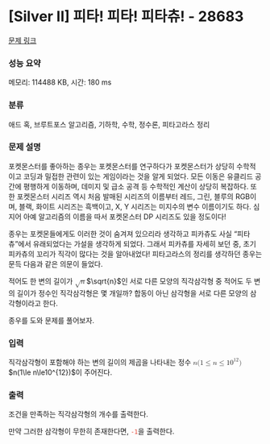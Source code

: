 # [Silver II] 피타! 피타! 피타츄! - 28683 

[문제 링크](https://www.acmicpc.net/problem/28683) 

### 성능 요약

메모리: 114488 KB, 시간: 180 ms

### 분류

애드 혹, 브루트포스 알고리즘, 기하학, 수학, 정수론, 피타고라스 정리

### 문제 설명

<p>포켓몬스터를 좋아하는 종우는 포켓몬스터를 연구하다가 포켓몬스터가 상당히 수학적이고 코딩과 밀접한 관련이 있는 게임이라는 것을 알게 되었다. 모든 이동은 유클리드 공간에 평행하게 이동하며, 데미지 및 급소 공격 등 수학적인 계산이 상당히 복잡하다. 또한 포켓몬스터 시리즈 역시 처음 발매된 시리즈의 이름부터 레드, 그린, 블루의 RGB이며, 블랙, 화이트 시리즈는 흑백이고, X, Y 시리즈는 미지수의 변수 이름이기도 하다. 심지어 아예 알고리즘의 이름을 따서 포켓몬스터 DP 시리즈도 있을 정도이다!</p>

<p>종우는 포켓몬들에게도 이러한 것이 숨겨져 있으리라 생각하고 피카츄도 사실 “피타츄”에서 유래되었다는 가설을 생각하게 되었다. 그래서 피카츄를 자세히 보던 중, 초기 피카츄의 꼬리가 직각이 많다는 것을 알아내었다! 피타고라스의 정리를 생각하던 종우는 문득 다음과 같은 의문이 들었다.</p>

<p>적어도 한 변의 길이가 <mjx-container class="MathJax" jax="CHTML" style="font-size: 99.9%; position: relative;"><mjx-math class="MJX-TEX" aria-hidden="true"><mjx-msqrt><mjx-sqrt><mjx-surd><mjx-mo class="mjx-n"><mjx-c class="mjx-c221A"></mjx-c></mjx-mo></mjx-surd><mjx-box style="padding-top: 0.281em;"><mjx-mi class="mjx-i"><mjx-c class="mjx-c1D45B TEX-I"></mjx-c></mjx-mi></mjx-box></mjx-sqrt></mjx-msqrt></mjx-math><mjx-assistive-mml unselectable="on" display="inline"><math xmlns="http://www.w3.org/1998/Math/MathML"><msqrt><mi>n</mi></msqrt></math></mjx-assistive-mml><span aria-hidden="true" class="no-mathjax mjx-copytext">$\sqrt{n}$</span></mjx-container>인 서로 다른 모양의 직각삼각형 중 적어도 두 변의 길이가 정수인 직각삼각형은 몇 개일까? 합동이 아닌 삼각형을 서로 다른 모양의 삼각형이라고 한다.</p>

<p>종우를 도와 문제를 풀어보자.</p>

### 입력 

 <p>직각삼각형이 포함해야 하는 변의 길이의 제곱을 나타내는 정수 <mjx-container class="MathJax" jax="CHTML" style="font-size: 99.9%; position: relative;"><mjx-math class="MJX-TEX" aria-hidden="true"><mjx-mi class="mjx-i"><mjx-c class="mjx-c1D45B TEX-I"></mjx-c></mjx-mi><mjx-mo class="mjx-n"><mjx-c class="mjx-c28"></mjx-c></mjx-mo><mjx-mn class="mjx-n"><mjx-c class="mjx-c31"></mjx-c></mjx-mn><mjx-mo class="mjx-n" space="4"><mjx-c class="mjx-c2264"></mjx-c></mjx-mo><mjx-mi class="mjx-i" space="4"><mjx-c class="mjx-c1D45B TEX-I"></mjx-c></mjx-mi><mjx-mo class="mjx-n" space="4"><mjx-c class="mjx-c2264"></mjx-c></mjx-mo><mjx-msup space="4"><mjx-mn class="mjx-n"><mjx-c class="mjx-c31"></mjx-c><mjx-c class="mjx-c30"></mjx-c></mjx-mn><mjx-script style="vertical-align: 0.393em;"><mjx-texatom size="s" texclass="ORD"><mjx-mn class="mjx-n"><mjx-c class="mjx-c31"></mjx-c><mjx-c class="mjx-c32"></mjx-c></mjx-mn></mjx-texatom></mjx-script></mjx-msup><mjx-mo class="mjx-n"><mjx-c class="mjx-c29"></mjx-c></mjx-mo></mjx-math><mjx-assistive-mml unselectable="on" display="inline"><math xmlns="http://www.w3.org/1998/Math/MathML"><mi>n</mi><mo stretchy="false">(</mo><mn>1</mn><mo>≤</mo><mi>n</mi><mo>≤</mo><msup><mn>10</mn><mrow data-mjx-texclass="ORD"><mn>12</mn></mrow></msup><mo stretchy="false">)</mo></math></mjx-assistive-mml><span aria-hidden="true" class="no-mathjax mjx-copytext">$n(1\le n\le10^{12})$</span></mjx-container>이 주어진다.</p>

### 출력 

 <p>조건을 만족하는 직각삼각형의 개수를 출력한다.</p>

<p>만약 그러한 삼각형이 무한히 존재한다면, <span style="color:#e74c3c;"><code>-1</code></span>을 출력한다.</p>

